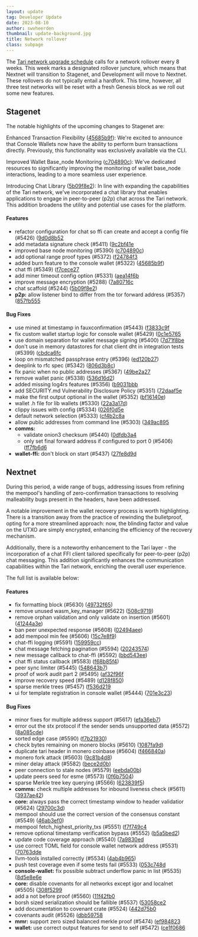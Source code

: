 ```yaml
---
layout: update
tag: Developer Update
date: 2023-08-10
author: swvheerden
thumbnail: update-background.jpg
title: Network rollover
class: subpage
---
```


The [Tari network upgrade schedule](https://github.com/tari-project/tari/blob/development/Contributing.md#the-minotari-release-process) calls for a network rollover every 8 weeks. This week marks a designated rollover juncture, which means that Nextnet will transition to Stagenet, and Development will move to Nextnet. These rollovers do not typically entail a hardfork. This time, however, all three test networks will be reset with a fresh Genesis block as we roll out some new features.

## Stagenet

The notable highlights of the upcoming changes to Stagenet are:

Enhanced Transaction Flexibility ([45685b9f](https://github.com/tari-project/tari/commit/45685b9f3acceba483ec30021e8d4894dbf2861c)): We're excited to announce that Console Wallets now have the ability to perform burn transactions directly. Previously, this functionality was exclusively available via the CLI.

Improved Wallet Base_node Monitoring ([c704890c](https://github.com/tari-project/tari/commit/c704890ca949bcfcd608e299175694b81cef0165)): We've dedicated resources to significantly improving the monitoring of wallet base_node interactions, leading to a more seamless user experience.

Introducing Chat Library ([5b09f8e2](https://github.com/tari-project/tari/commit/5b09f8e2b630685d9ff748eae772b9798954f6ff)): In line with expanding the capabilities of the Tari network, we've incorporated a chat library that enables applications to engage in peer-to-peer (p2p) chat across the Tari network. This addition broadens the utility and potential use cases for the platform.

#### Features

- refactor configuration for chat so ffi can create and accept a config file (#5426) ([9d0d8b52](https://github.com/tari-project/tari/commit/9d0d8b5277bd26e79b7fe5506edcaf197ba63eb7)
- add metadata signature check (#5411) ([9c2bf41e](https://github.com/tari-project/tari/commit/9c2bf41ec8f649ffac824878256c09598bf52269)
- improved base node monitoring (#5390) ([c704890c](https://github.com/tari-project/tari/commit/c704890ca949bcfcd608e299175694b81cef0165))
- add optional range proof types (#5372) ([f24784f3](https://github.com/tari-project/tari/commit/f24784f3a2f3f574cd2ac4e2d9fe963078e4c524)
- added burn feature to the console wallet (#5322) ([45685b9f](https://github.com/tari-project/tari/commit/45685b9f3acceba483ec30021e8d4894dbf2861c))
- chat ffi (#5349) ([f7cece27](https://github.com/tari-project/tari/commit/f7cece27c02ae3b668e1ffbd6629828d0432debf)
- add miner timeout config option (#5331) ([aea14f6b](https://github.com/tari-project/tari/commit/aea14f6bf302801c85efa9f304a8f442aaf9a3ff)
- improve message encryption (#5288) ([7a80716c](https://github.com/tari-project/tari/commit/7a80716c71987bae14d83994d7402f96c190242d)
- chat scaffold (#5244) ([5b09f8e2](https://github.com/tari-project/tari/commit/5b09f8e2b630685d9ff748eae772b9798954f6ff))
- **p2p:** allow listener bind to differ from the tor forward address (#5357) ([857fb555](https://github.com/tari-project/tari/commit/857fb55520145ece48b4b5cca0aa5d7fd8f6c69e)

#### Bug Fixes

- use mined at timestamp in fauxconfirmation (#5443) ([f3833c9f](https://github.com/tari-project/tari/commit/f3833c9fc46d77fddaa7a23ef1d53ba9d860182a)
- fix custom wallet startup logic for console wallet (#5429) ([0c1e5765](https://github.com/tari-project/tari/commit/0c1e5765676a9281b45fd66c8846b78ea4c76125)
- use domain separation for wallet message signing (#5400) ([7d71f8be](https://github.com/tari-project/tari/commit/7d71f8bef94fddf1ffa345e6b599cf02ee6ab935)
- don't use in memory datastores for chat client dht in integration tests (#5399) ([cbdca6fc](https://github.com/tari-project/tari/commit/cbdca6fcc8ae61ed2dbfacca9da1a59c78945045)
- loop on mismatched passphrase entry (#5396) ([ed120b27](https://github.com/tari-project/tari/commit/ed120b277371be7b9bd61c825aa7d61b104d3ac6))
- deeplink to rfc spec (#5342) ([806d3b8c](https://github.com/tari-project/tari/commit/806d3b8cc6668f23bb77ca7040833e080c173063))
- fix panic when no public addresses (#5367) ([49be2a27](https://github.com/tari-project/tari/commit/49be2a27a8aead96c180cb988614e3696c338530)
- remove wallet panic (#5338) ([536d16d2](https://github.com/tari-project/tari/commit/536d16d2feea283ac1b8f546f479b76465938c4b))
- added missing log4rs features (#5356) ([b9031bbb](https://github.com/tari-project/tari/commit/b9031bbbece1988c1de180cabbf4e3acfcb50836)
- add SECURITY.md Vulnerability Disclosure Policy (#5351) ([72daaf5e](https://github.com/tari-project/tari/commit/72daaf5ef614ceb805f690db12c7fefc642d5453)
- make the first output optional in the wallet (#5352) ([bf16140e](https://github.com/tari-project/tari/commit/bf16140ecd1ad0ae25f8a9b8cde9c3e4f1d12a02))
- wallet .h file for lib wallets (#5330) ([22a3a17d](https://github.com/tari-project/tari/commit/22a3a17db6ef8889cb3a73dfe2db081a0691a68c))
- clippy issues with config (#5334) ([026f0d5e](https://github.com/tari-project/tari/commit/026f0d5e33d524ad302e7edd0c82e108a17800b6)
- default network selection (#5333) ([cf4b2c8a](https://github.com/tari-project/tari/commit/cf4b2c8a4f5849ba51dab61595dfed1a9249c580)
- allow public addresses from command line (#5303) ([349ac895](https://github.com/tari-project/tari/commit/349ac8957bc513cd4110eaac69550ffa0816862b)
- **comms:**
    - validate onion3 checksum (#5440) ([0dfdb3a4](https://github.com/tari-project/tari/commit/0dfdb3a4bef51952f0cecf6f6fcb00f6b2bfe302)
    - only set final forward address if configured to port 0 (#5406) ([ff7fb6d6](https://github.com/tari-project/tari/commit/ff7fb6d6b4ab4f77d108b2d9b7fd010c77e613c7)
- **wallet-ffi:** don't block on start (#5437) ([27fe8d9d](https://github.com/tari-project/tari/commit/27fe8d9d2fc3ea6468605ef5edea56efdcc8248f)

## Nextnet

During this period, a wide range of bugs, addressing issues from refining the mempool's handling of zero-confirmation transactions to resolving malleability bugs present in the headers, have been addressed.

A notable improvement in the wallet recovery process is worth highlighting. There is a transition away from the practice of rewinding the bulletproof, opting for a more streamlined approach: now, the blinding factor and value on the UTXO are simply encrypted, enhancing the efficiency of the recovery mechanism.

Additionally, there is a noteworthy enhancement to the Tari layer - the incorporation of a chat FFI client tailored specifically for peer-to-peer (p2p) chat messaging. This addition significantly enhances the communication capabilities within the Tari network, enriching the overall user experience.

The full list is available below:

#### Features

- fix formatting block (#5630) ([49732f65](https://github.com/tari-project/tar/commit/49732f65339f4c120afb49e9edb72eda8d17b737))
- remove unused wasm_key_manager (#5622) ([508c9719](https://github.com/tari-project/tar/commit/508c97198617f116bb0ccd69c8e1eba1341b18ac))
- remove orphan validation and only validate on insertion (#5601) ([41244a3e](https://github.com/tari-project/tar/commit/41244a3ea666f925648aa752c9ac476486702473))
- ban peer unexpected response (#5608) ([02494aee](https://github.com/tari-project/tar/commit/02494aee0f97469b9deb9c339b4075b14b69ff6f))
- add mempool min fee (#5606) ([15c7e8f9](https://github.com/tari-project/tar/commit/15c7e8f9ca3d656850d6f0041d2f7fc07b4af80b))
- chat-ffi logging (#5591) ([159959cc](https://github.com/tari-project/tar/commit/159959cc32c341e111a626729fb1bd9a2851e8a7))
- chat message fetching pagination (#5594) ([20243574](https://github.com/tari-project/tar/commit/202435742ed78b0eac80efcd19b357df96a6bbb9))
- new message callback to chat-ffi (#5592) ([bbd543ee](https://github.com/tari-project/tar/commit/bbd543ee35e4e5fc858d875cf30d6f24fa2e4d96))
- chat ffi status callback (#5583) ([f68b85f4](https://github.com/tari-project/tar/commit/f68b85f404e524d61d8b6153c13e8b2e6ab2a20b))
- peer sync limiter (#5445) ([548643b7](https://github.com/tari-project/tar/commit/548643b723a548fea3e56f938a84db652d3ee630))
- proof of work audit part 2 (#5495) ([af32f96f](https://github.com/tari-project/tari/commit/af32f96f36a32235daf7e3b1d9694af7edcf5f8e)
- improve recovery speed (#5489) ([d128f850](https://github.com/tari-project/tari/commit/d128f850356ff18bfd394f6c3bfe78f5bd0607e1))
- sparse merkle trees (#5457) ([f536d219](https://github.com/tari-project/tari/commit/f536d21929e4eeb11cc185c013eef0b336def216)
- ui for template registration in console wallet (#5444) ([701e3c23](https://github.com/tari-project/tari/commit/701e3c2341d1029c2711b81a66952f3bee7d8e42))

#### Bug Fixes

- minor fixes for multiple address support (#5617) ([efa36eb7](https://github.com/tari-project/tar/commit/efa36eb7dc92905cc085359c35255678136a15b1))
- error out the stx protocol if the sender sends unsupported data (#5572) ([8a085cde](https://github.com/tari-project/tar/commit/8a085cded40b95fb5d3136743a97e50874ee2903))
- sorted edge case (#5590) ([f7b21930](https://github.com/tari-project/tar/commit/f7b21930c7841e7a8801f4c37d1ee0e8111162bb))
- check bytes remaining on monero blocks (#5610) ([1087fa9d](https://github.com/tari-project/tar/commit/1087fa9d7846b1bd11431475cc8ca3fd9def8ec6))
- duplicate tari header in monero coinbase (#5604) ([f466840a](https://github.com/tari-project/tar/commit/f466840a24cd678aac82ae4eaa2661dca2567675))
- monero fork attack (#5603) ([9c81b4d8](https://github.com/tari-project/tar/commit/9c81b4d875aa7794226a97a4a90c9c0b3d6d4585))
- miner delay attack (#5582) ([bece2d0b](https://github.com/tari-project/tar/commit/bece2d0bf82c757808723dba6ec3456bb8e23b2e))
- peer connection to stale nodes (#5579) ([eebda00b](https://github.com/tari-project/tar/commit/eebda00bd28aae70813c644ff2b63925cc934ced))
- update peers seed for esme (#5573) ([0f6b7504](https://github.com/tari-project/tar/commit/0f6b7504bbfc902ffab89f1904dee237270c690b))
- sparse Merkle tree key querying (#5566) ([623839f5](https://github.com/tari-project/tar/commit/623839f58116c0828bc5406adbd1dd1b68e7bb3d))
- **comms:** check multiple addresses for inbound liveness check (#5611) ([3937ae42](https://github.com/tari-project/tar/commit/3937ae422f57f936ad3d2ead8b92ce4fa5adf855))
- **core:** always pass the correct timestamp window to header validatior (#5624) ([29700c3d](https://github.com/tari-project/tar/commit/29700c3d9aa4698742c0c9cd5e313fd3d0727626))
- mempool should use the correct version of the consensus constant (#5549) ([46ab3ef0](https://github.com/tari-project/tari/commit/46ab3ef07e41b091b869ef59376d0709a24e7437))
- mempool fetch_highest_priority_txs (#5551) ([f7f749c4](https://github.com/tari-project/tari/commit/f7f749c4c476f489f9e30afb87461780d1996834)
- remove optional timestamp verification bypass (#5552) ([b5a5bed2](https://github.com/tari-project/tari/commit/b5a5bed2c23c273d3787afa1c845f62badec1a46))
- update code coverage approach (#5540) ([7a9830ed](https://github.com/tari-project/tari/commit/7a9830edb66b6be3edc40b84ae8a1a9c3f4ef525)
- use correct TOML field for console wallet network address (#5531) ([70763dde](https://github.com/tari-project/tari/commit/70763dde25c1569013e489a0798540fd66dfa571)
- llvm-tools installed correctly (#5534) ([4ab4b965](https://github.com/tari-project/tari/commit/4ab4b965e5f0556d508ec071a152deb5ad8ea8cc))
- push test coverage even if some tests fail (#5533) ([053c748d](https://github.com/tari-project/tari/commit/053c748d3d7aee674bada24609612bde9ba1420e)
- **console-wallet:** fix possible subtract underflow panic in list (#5535) ([8d5e8e6e](https://github.com/tari-project/tari/commit/8d5e8e6eac45b11867cee6104c207f6559851405)
- **core:** disable covenants for all networks except igor and localnet (#5505) ([308f5299](https://github.com/tari-project/tari/commit/308f5299007a67df8fb9fe73763809264005e35c)
- add a not before proof (#5560) ([11f42fb0](https://github.com/tari-project/tari/commit/11f42fb0942da3bd64db8ad203b75c364dbe0926)
- borsh sized serialization should be fallible (#5537) ([53058ce2](https://github.com/tari-project/tari/commit/53058ce299cb89f118017ccec5e98a991a7fcbcc)
- add documentation to covenant crate (#5524) ([442d75b0](https://github.com/tari-project/tari/commit/442d75b09f439e4bc81919fc42eaf43846b2c8ca)
- covenants audit (#5526) ([dbb59758](https://github.com/tari-project/tari/commit/dbb59758a92cdf4483574dc6e7c719efa94eedfd)
- **mmr:** support zero sized balanced merkle proof (#5474) ([ef984823](https://github.com/tari-project/tari/commit/ef98482313c9b9480ac663709162ae62e9c26978)
- **wallet:** use correct output features for send to self (#5472) ([ce1f0686](https://github.com/tari-project/tari/commit/ce1f0686f56367ff094bf28cfd0388b2ea94a8c9)

